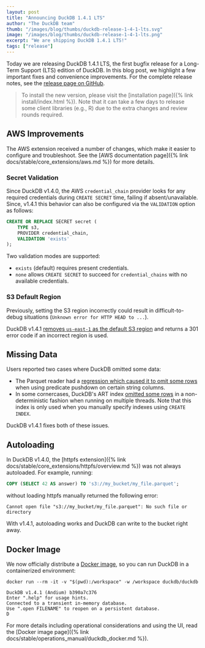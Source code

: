 ```yaml
---
layout: post
title: "Announcing DuckDB 1.4.1 LTS"
author: "The DuckDB team"
thumb: "/images/blog/thumbs/duckdb-release-1-4-1-lts.svg"
image: "/images/blog/thumbs/duckdb-release-1-4-1-lts.png"
excerpt: "We are shipping DuckDB 1.4.1 LTS!"
tags: ["release"]
---
```


Today we are releasing DuckDB 1.4.1 LTS, the first bugfix release for a Long-Term Support (LTS) edition of DuckDB.
In this blog post, we highlight a few important fixes and convenience improvements.
For the complete release notes, see the [release page on GitHub](https://github.com/duckdb/duckdb/releases/tag/v1.4.0).

> To install the new version, please visit the [installation page]({% link install/index.html %}). Note that it can take a few days to release some client libraries (e.g., R) due to the extra changes and review rounds required.

## AWS Improvements

The AWS extension received a number of changes, which make it easier to configure and troubleshoot.
See the [AWS documentation page]({% link docs/stable/core_extensions/aws.md %}) for more details.

### Secret Validation

Since DuckDB v1.4.0, the AWS `credential_chain` provider looks for any required credentials during `CREATE SECRET` time, failing if absent/unavailable. Since, v1.4.1 this behavior can also be configured via the `VALIDATION` option as follows:

```sql
CREATE OR REPLACE SECRET secret (
    TYPE s3,
    PROVIDER credential_chain,
    VALIDATION 'exists'
);
```

Two validation modes are supported:

* `exists` (default) requires present credentials.
* `none` allows `CREATE SECRET` to succeed for `credential_chains` with no available credentials.

### S3 Default Region

Previously, setting the S3 region incorrectly could result in difficult-to-debug situations (`Unknown error for HTTP HEAD to ...`).

DuckDB v1.4.1 [removes `us-east-1` as the default S3 region](https://github.com/duckdb/duckdb/pull/19087) and returns a 301 error code if an incorrect region is used.

## Missing Data

Users reported two cases where DuckDB omitted some data:

* The Parquet reader had a [regression which caused it to omit some rows](https://github.com/duckdb/duckdb/issues/19131) when using predicate pushdown on certain string columns.
* In some cornercases, DuckDB's ART index [omitted some rows](https://github.com/duckdb/duckdb/issues/19190) in a non-deterministic fashion when running on multiple threads. Note that this index is only used when you manually specify indexes using `CREATE INDEX`.

DuckDB v1.4.1 fixes both of these issues.

## Autoloading

In DuckDB v1.4.0, the [httpfs extension]({% link docs/stable/core_extensions/httpfs/overview.md %}) was not always autoloaded. For example, running:

```sql
COPY (SELECT 42 AS answer) TO 's3://my_bucket/my_file.parquet';
```

without loading httpfs manually returned the following error:

```console
Cannot open file "s3://my_bucket/my_file.parquet": No such file or directory
```

With v1.4.1, autoloading works and DuckDB can write to the bucket right away.

## Docker Image

We now officially distribute a [Docker image](https://hub.docker.com/r/duckdb/duckdb/), so you can run DuckDB in a containerized environment:

```batch
docker run --rm -it -v "$(pwd):/workspace" -w /workspace duckdb/duckdb
```

```text
DuckDB v1.4.1 (Andium) b390a7c376
Enter ".help" for usage hints.
Connected to a transient in-memory database.
Use ".open FILENAME" to reopen on a persistent database.
D
```

For more details including operational considerations and using the UI, read the [Docker image page]({% link docs/stable/operations_manual/duckdb_docker.md %}).
